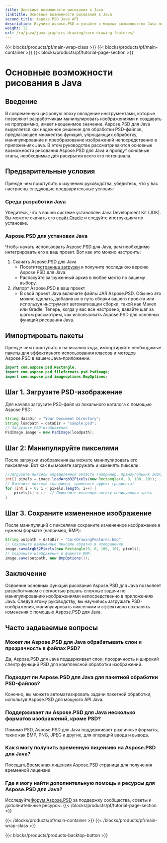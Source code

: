 ```yaml
---
title: Основные возможности рисования в Java
linktitle: Основные возможности рисования в Java
second_title: Aspose.PSD Java API
description: Изучите Aspose.PSD и узнайте о мощных возможностях Java по манипулированию изображениями. Узнайте, как программно загружать, манипулировать и сохранять изображения PSD.
weight: 12
url: /ru/java/java-graphics-drawing/core-drawing-features/
---
```


{{< blocks/products/pf/main-wrap-class >}}
{{< blocks/products/pf/main-container >}}
{{< blocks/products/pf/tutorial-page-section >}}

# Основные возможности рисования в Java

## Введение
В современную цифровую эпоху овладение инструментами, которые позволяют разработчикам манипулировать изображениями и создавать их программно, имеет неоценимое значение. Aspose.PSD для Java выделяется как надежное решение для обработки PSD-файлов, предлагающее множество функций, упрощающих обработку, манипулирование и преобразование изображений непосредственно в приложениях Java. В этом руководстве рассматриваются основные возможности рисования Aspose.PSD для Java и пройдут основные этапы, необходимые для раскрытия всего его потенциала.
## Предварительные условия
Прежде чем приступить к изучению руководства, убедитесь, что у вас настроены следующие предварительные условия:
### Среда разработки Java
 Убедитесь, что в вашей системе установлен Java Development Kit (JDK). Вы можете скачать его с[сайт Oracle](https://www.oracle.com/java/technologies/javase-jdk11-downloads.html) и следуйте инструкциям по установке.
### Aspose.PSD для установки Java
Чтобы начать использовать Aspose.PSD для Java, вам необходимо интегрировать его в ваш проект. Вот как это можно настроить:
1. Скачать Aspose.PSD для Java
   -  Посетите[страница загрузки](https://releases.aspose.com/psd/java/) и получите последнюю версию Aspose.PSD для Java.
   - Распакуйте загруженный архив в любое место по вашему выбору.
2. Импорт Aspose.PSD в ваш проект
   - В свой проект Java включите файлы JAR Aspose.PSD. Обычно это можно сделать, добавив их в путь сборки вашего проекта или используя инструмент автоматизации сборки, такой как Maven или Gradle.
Теперь, когда у вас все настроено, давайте шаг за шагом рассмотрим, как использовать Aspose.PSD для основных функций рисования Java.
## Импортировать пакеты
Прежде чем приступить к написанию кода, импортируйте необходимые пакеты для эффективного использования классов и методов Aspose.PSD в вашем Java-приложении:
```java
import com.aspose.psd.Rectangle;
import com.aspose.psd.fileformats.psd.PsdImage;
import com.aspose.psd.imageoptions.BmpOptions;
```
## Шаг 1. Загрузите PSD-изображение
Для начала загрузите PSD-файл из локального каталога с помощью Aspose.PSD:
```java
String dataDir = "Your Document Directory";
String loadpath = dataDir + "sample.psd";
// Загрузите PSD-изображение
PsdImage image = new PsdImage(loadpath);
```
## Шаг 2: Манипулируйте пикселями
После загрузки изображения вы можете манипулировать его пикселями. Вот как вы можете загружать и изменять пиксели:
```java
//Загрузите пиксели определенной области (например, прямоугольник 100x10, начиная с верхнего левого угла).
int[] pixels = image.loadArgb32Pixels(new Rectangle(0, 0, 100, 10));
// Измените пиксели (например, примените эффект градиента)
for (int i = 0; i < pixels.length; i++) {
    pixels[i] = i;  // Примените желаемую логику манипуляции здесь
}
```
## Шаг 3. Сохраните измененное изображение
После манипуляций с пикселями сохраните измененное изображение в нужном формате (например, BMP):
```java
String outpath = dataDir + "CoreDrawingFeatures.bmp";
// Сохраните измененные пиксели обратно в изображение.
image.saveArgb32Pixels(new Rectangle(0, 0, 100, 10), pixels);
// Сохраните изображение в формате BMP.
image.save(outpath, new BmpOptions());
```

## Заключение
Освоение основных функций рисования Aspose.PSD для Java позволяет разработчикам с легкостью решать сложные задачи по манипулированию изображениями непосредственно в приложениях Java. Следуя этому руководству, вы научились загружать PSD-изображения, манипулировать пикселями и эффективно сохранять изменения с помощью Aspose.PSD для Java.
## Часто задаваемые вопросы
### Может ли Aspose.PSD для Java обрабатывать слои и прозрачность в файлах PSD?
Да, Aspose.PSD для Java поддерживает слои, прозрачность и широкий спектр функций PSD для комплексной обработки изображений.
### Подходит ли Aspose.PSD для Java для пакетной обработки PSD-файлов?
Конечно, вы можете автоматизировать задачи пакетной обработки, используя Aspose.PSD для мощного API Java.
### Поддерживает ли Aspose.PSD для Java несколько форматов изображений, кроме PSD?
Помимо PSD, Aspose.PSD для Java поддерживает различные форматы, такие как BMP, PNG, JPEG и другие, для операций ввода и вывода.
### Как я могу получить временную лицензию на Aspose.PSD для Java?
 Посещать[Временная лицензия Aspose.PSD](https://purchase.aspose.com/temporary-license/) страница для получения временной лицензии.
### Где я могу найти дополнительную помощь и ресурсы для Aspose.PSD для Java?
 Исследуйте[Форум Aspose.PSD](https://forum.aspose.com/c/psd/34) за поддержку сообщества, советы и дополнительные ресурсы.
{{< /blocks/products/pf/tutorial-page-section >}}

{{< /blocks/products/pf/main-container >}}
{{< /blocks/products/pf/main-wrap-class >}}

{{< blocks/products/products-backtop-button >}}
